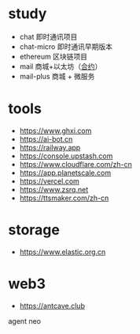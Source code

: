 # study

- chat 即时通讯项目
- chat-micro 即时通讯早期版本
- ethereum 区块链项目
- mail 商城+以太坊（[合约](https://github.com/binbinly/study/blob/master/mall/frontend/contracts/Payment.sol)）
- mail-plus 商城 + 微服务

# tools
- https://www.ghxi.com
- https://ai-bot.cn
- https://railway.app
- https://console.upstash.com
- https://www.cloudflare.com/zh-cn
- https://app.planetscale.com
- https://vercel.com
- https://www.zsrq.net
- https://ttsmaker.com/zh-cn

# storage
- https://www.elastic.org.cn

# web3
- https://antcave.club

agent neo
